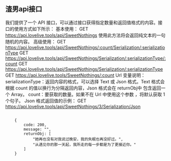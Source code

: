 ## 渣男api接口
我们提供了一个 API 接口，可以通过接口获得指定数量和返回值格式的内容。接口的使用方式如下所示：
基本使用：
GET https://api.lovelive.tools/api/SweetNothings
使用此方法将会返回纯文本的一句随机的内容。
高级使用：
GET https://api.lovelive.tools/api/SweetNothings/:count/Serialization/:serializationType
GET https://api.lovelive.tools/api/SweetNothings/Serialization/:serializationType/:count
GET https://api.lovelive.tools/api/SweetNothings/Serialization/:serializationType
GET https://api.lovelive.tools/SweetNothings/:count
Url 变量说明：
serializationType：返回内容的格式，可以选择 Text 或 Json 格式。Text 格式会根据 count 的值以换行为分隔返回内容，Json 格式会在 returnObj中 包含返回一个 Array<string>。
count：要获取的数量。如果不在 Url 中使用这个参数 ，将默认获取 1 个句子。
Json 格式返回值的示例：
GET https://api.lovelive.tools/api/SweetNothings/3/Serialization/Json


```
 
    {
        code: 200,
        message: "",
        returnObj: [
            "她再也没有对我说过晚安，我的失眠也再没好过。",
            "从遇见你的那一天起，我所走的每一步都是为了更接近你。"
        ]
    }
    
```
